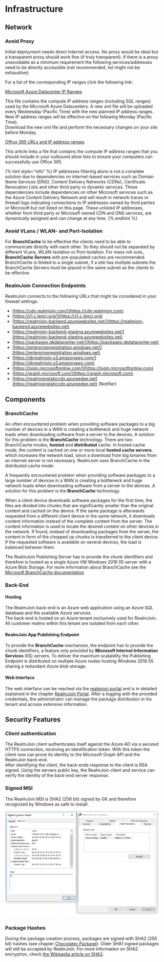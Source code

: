 # Infrastructure

## Network

### Avoid Proxy

Initial deployment needs direct Internet access. No proxy would be ideal but a transparent proxy should work fine (if truly transparent). If there is a proxy unavoidable as a minimum requirement the following services/addresses need to be directly accessible (not recommended, list might not be exhaustive):

For a list of the corresponding IP ranges click the following link:

[Microsoft Azure Datacenter IP Ranges](https://www.microsoft.com/en-us/download/details.aspx?id=41653)

This file contains the compute IP address ranges (including SQL ranges) used by the Microsoft Azure Datacenters. A new xml file will be uploaded every Wednesday (Pacific Time) with the new planned IP address ranges. New IP address ranges will be effective on the following Monday (Pacific Time).\
Download the new xml file and perform the necessary changes on your site before Monday.

[Office 365 URLs and IP address ranges](https://support.office.com/en-us/article/Office-365-URLs-and-IP-address-ranges-8548a211-3fe7-47cb-abb1-355ea5aa88a2)

This article links a file that contains the compute IP address ranges that you should include in your outbound allow lists to ensure your computers can successfully use Office 365.

{% hint style="info" %}
IP addresses filtering alone is not a complete solution due to dependencies on internet-based services such as Domain Name Services (DNS), Content Delivery Networks (CDNs), Certificate Revocation Lists and other third party or dynamic services. These dependencies include dependencies on other Microsoft services such as the Azure Content Delivery Network and will result in network traces or firewall logs indicating connections to IP addresses owned by third parties or Microsoft but not listed on this page. These unlisted IP addresses, whether from third party or Microsoft owned CDN and DNS services, are dynamically assigned and can change at any time.
{% endhint %}

### Avoid VLans / WLAN- and Port-Isolation

For **BranchCache** to be effective the clients need to be able to communicate directly with each other. So they should not be separated by different VLans, WLAN-Isolation or Port-Isolation. For mass roll-outs, **BranchCache Servers** with pre-populated caches are recommended. BranchCache is limited to a single subnet, if a site has multiple subnets the BranchCache Servers must be placed in the same subnet as the clients to be effective.

### RealmJoin Connection Endpoints

RealmJoin connects to the following URLs that might be considered in your firewall settings:

* [https://cdn.realmjoin.com/](https://cdn.realmjoin.com)
* [https://x1.c.lencr.org/](https://x1.c.lencr.org)
* [https://realmjoin-backend.azurewebsites.net/](https://realmjoin-backend.azurewebsites.net)
* [https://realmjoin-backend-staging.azurewebsites.net/](https://realmjoin-backend-staging.azurewebsites.net)
* [https://packages.gkdatacenter.net/](https://packages.gkdatacenter.net)
* [https://enterpriseregistration.windows.net/](https://enterpriseregistration.windows.net)
* [https://gkrealmjoin.s3.amazonaws.com/](https://gkrealmjoin.s3.amazonaws.com)
* [https://login.microsoftonline.com/](https://login.microsoftonline.com)
* [https://graph.microsoft.com/](https://graph.microsoft.com)
* [https://realmjoinstaticcdn.azureedge.net](https://realmjoinstaticcdn.azureedge.net) (Notifier)

## Components

### BranchCache

An often encountered problem when providing software packages to a big number of devices in a WAN is creating a bottleneck and huge network loads when downloading software from a server to the devices. A solution for this problem is the **BranchCache** technology. There are two BranchCache modes, **hosted** and **distributed** cache. In hosted cache mode, the content is cached on one or more local **hosted cache servers**, which increases the network load, since a download from big binaries from an internet server is not necessary. RealmJoin uses BranchCache in the distributed cache mode:

A frequently encountered problem when providing software packages to a large number of devices in a WAN is creating a bottleneck and huge network loads when downloading software from a server to the devices. A solution for this problem is the **BranchCache** technology.

When a client device downloads software packages for the first time, the files are divided into chunks that are significantly smaller than the original content and cached on the device. If the same package is afterwards requested from a different client device in the same network, it downloads content information instead of the complete content from the server. The content information is used to locate the desired content on other devices in the network. If found, instead of downloading packages from the server, the content in form of the chopped up chunks is transferred to the client device. If the requested software is available on several devices, the load is balanced between them.

The RealmJoin Publishing Server has to provide the chunk identifiers and therefore is hosted as a single Azure VM Windows 2016 IIS server with a Azure Blob Storage. For more information about BranchCache see the [Microsoft BranchCache documentation](https://docs.microsoft.com/en-us/windows-server/networking/branchcache/branchcache)

### Back-End

#### Hosting

The RealmJoin back-end is an Azure web application using an Azure SQL database and the available Azure services.\
The back-end is hosted on an Azure tenant exclusively used for RealmJoin. All customer realms within this tenant are isolated from each other.

#### RealmJoin App Publishing Endpoint

To provide the **BranchCache** mechanism, the endpoint has to provide the chunk identifiers, a feature only provided by **Microsoft Internet Information Services** (IIS) servers. To deliver the maximum scalability the Publishing Endpoint is distributed on multiple Azure nodes hosting Windows 2016 IIS sharing a redundant Azure blob storage.

#### Web Interface

The web interface can be reached via the [realmjoin portal](https://realmjoin-web.azurewebsites.net) and is in detailed explained in the chapter [RealmJoin Portal](rj-portal/). After a logging with the provided credentials, the administrator can manage the package distribution in his tenant and access extensive information.

## Security Features

### Client authentication

The RealmJoin client authenticates itself against the Azure AD via a secured HTTPS connection, receiving an identification token. With this token the client now can prove its identity to the Microsoft Graph API and the RealmJoin back-end.\
After identifying the client, the back-ends response to the client is RSA signed. Using the servers public key, the RealmJoin client and service can verify the identity of the back-end server response.

### Signed MSI

The RealmJoin.MSI is SHA2 (256 bit) signed by GK and therefore recognized by Windows as safe to install.

![](<.gitbook/assets/rj-msi-sig (1) (1).png>)

### Package Hashes

During the package creation process, packages are signed with SHA2 (256 bit) hashes (see chapter [Chocolatey Package](packages/create-choco-package.md#create-sha256-hash)). Older SHA1 signed packages will still be accepted by RealmJoin. For more information on SHA2 encryption, check [the Wikipedia article on SHA2](https://en.wikipedia.org/wiki/SHA-2).
